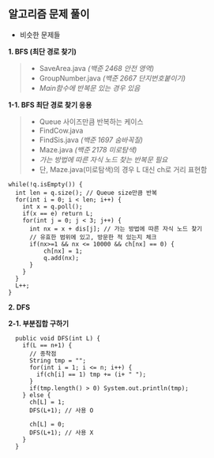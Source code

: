 ## 알고리즘 문제 풀이
- 비슷한 문제들

__1. BFS (최단 경로 찾기)__
>- SaveArea.java *(백준 2468 안전 영역)*
>- GroupNumber.java *(백준 2667 단지번호붙이기)*
> - *Main함수에 반복문 있는 경우 있음*

__1-1. BFS 최단 경로 찾기 응용__
>- Queue 사이즈만큼 반복하는 케이스
  > - FindCow.java
> - FindSis.java *(백준 1697 숨바꼭질)*
> - Maze.java *(백준 2178 미로탐색)*
> - *가는 방법에 따른 자식 노드 찾는 반복문 필요*
> - 단, Maze.java(미로탐색)의 경우 L 대신 ch로 거리 표현함

```
while(!q.isEmpty()) {
  int len = q.size(); // Queue size만큼 반복
  for(int i = 0; i < len; i++) {
    int x = q.poll();
    if(x == e) return L;
    for(int j = 0; j < 3; j++) {
      int nx = x + dis[j]; // 가는 방법에 따른 자식 노드 찾기
      // 유효한 범위에 있고, 방문한 적 있는지 체크
      if(nx>=1 && nx <= 10000 && ch[nx] == 0) {
          ch[nx] = 1;
          q.add(nx);
      }
    }
  }
  L++;
}

```

__2. DFS__

__2-1. 부분집합 구하기__

```
  public void DFS(int L) {
    if(L == n+1) {
      // 종착점
      String tmp = "";
      for(int i = 1; i <= n; i++) {
        if(ch[i] == 1) tmp += (i+ " ");
      }
      if(tmp.length() > 0) System.out.println(tmp); 
    } else {
      ch[L] = 1;
      DFS(L+1); // 사용 O
      
      ch[L] = 0;
      DFS(L+1); // 사용 X
    }
  }
```

  

